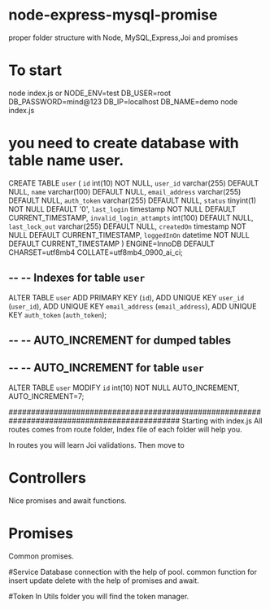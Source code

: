 # node-express-mysql-promise
proper folder structure with Node, MySQL,Express,Joi and promises


# To start 
node index.js 
or 
NODE_ENV=test DB_USER=root DB_PASSWORD=mind@123 DB_IP=localhost DB_NAME=demo node index.js



# you need to create database with table name user.
CREATE TABLE `user` (
  `id` int(10) NOT NULL,
  `user_id` varchar(255) DEFAULT NULL,
  `name` varchar(100) DEFAULT NULL,
  `email_address` varchar(255) DEFAULT NULL,
  `auth_token` varchar(255) DEFAULT NULL,
  `status` tinyint(1) NOT NULL DEFAULT '0',
  `last_login` timestamp NOT NULL DEFAULT CURRENT_TIMESTAMP,
  `invalid_login_attampts` int(100) DEFAULT NULL,
  `last_lock_out` varchar(255) DEFAULT NULL,
  `createdOn` timestamp NOT NULL DEFAULT CURRENT_TIMESTAMP,
  `loggedInOn` datetime NOT NULL DEFAULT CURRENT_TIMESTAMP
) ENGINE=InnoDB DEFAULT CHARSET=utf8mb4 COLLATE=utf8mb4_0900_ai_ci;

--
-- Indexes for table `user`
--
ALTER TABLE `user`
  ADD PRIMARY KEY (`id`),
  ADD UNIQUE KEY `user_id` (`user_id`),
  ADD UNIQUE KEY `email_address` (`email_address`),
  ADD UNIQUE KEY `auth_token` (`auth_token`);

--
-- AUTO_INCREMENT for dumped tables
--

--
-- AUTO_INCREMENT for table `user`
--
ALTER TABLE `user`
  MODIFY `id` int(10) NOT NULL AUTO_INCREMENT, AUTO_INCREMENT=7;
  
  
  
  
  
  
  
  
  ##############################################################################################
  Starting with index.js
  All routes comes from route folder, Index file of each folder will help you.
  
  In routes you will learn Joi validations.
  Then move to
  
  # Controllers
  Nice promises and await functions.
  
  
  # Promises
  Common promises.
  
  #Service
  Database connection with the help of pool.
  common function for insert update delete with the help of promises and await.
  
  #Token
  In Utils folder you will find the token manager.
  
  
